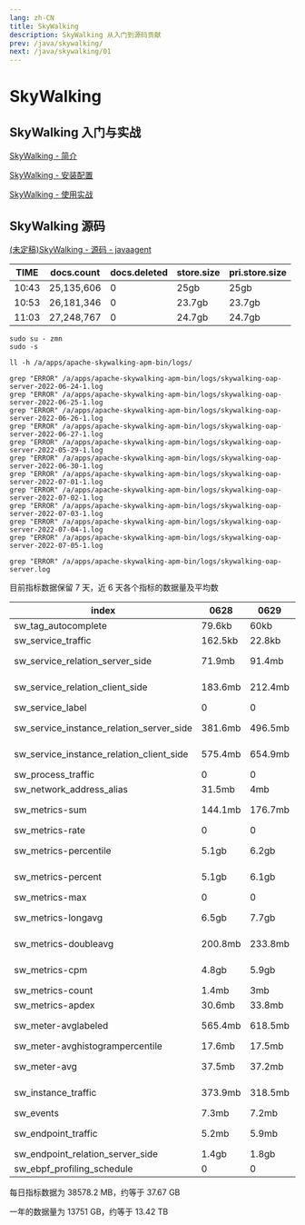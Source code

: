 ```yaml
---
lang: zh-CN
title: SkyWalking
description: SkyWalking 从入门到源码贡献
prev: /java/skywalking/
next: /java/skywalking/01
---
```


# SkyWalking

## SkyWalking 入门与实战

[SkyWalking - 简介](/doc/java/skywalking/01/)

[SkyWalking - 安装配置](/doc/java/skywalking/02/)

[SkyWalking - 使用实战](/doc/java/skywalking/03/)

## SkyWalking 源码

[(未定稿)SkyWalking - 源码 - javaagent](/doc/java/skywalking/03/)






| TIME  | docs.count | docs.deleted | store.size | pri.store.size |
|-------|------------|--------------|------------|----------------|
| 10:43 | 25,135,606 | 0            | 25gb       | 25gb           |
| 10:53 | 26,181,346 | 0            | 23.7gb     | 23.7gb         |
| 11:03 | 27,248,767 | 0            | 24.7gb     | 24.7gb         |


```shell
sudo su - zmn
sudo -s

ll -h /a/apps/apache-skywalking-apm-bin/logs/

grep "ERROR" /a/apps/apache-skywalking-apm-bin/logs/skywalking-oap-server-2022-06-24-1.log
grep "ERROR" /a/apps/apache-skywalking-apm-bin/logs/skywalking-oap-server-2022-06-25-1.log
grep "ERROR" /a/apps/apache-skywalking-apm-bin/logs/skywalking-oap-server-2022-06-26-1.log
grep "ERROR" /a/apps/apache-skywalking-apm-bin/logs/skywalking-oap-server-2022-06-27-1.log
grep "ERROR" /a/apps/apache-skywalking-apm-bin/logs/skywalking-oap-server-2022-05-29-1.log
grep "ERROR" /a/apps/apache-skywalking-apm-bin/logs/skywalking-oap-server-2022-06-30-1.log
grep "ERROR" /a/apps/apache-skywalking-apm-bin/logs/skywalking-oap-server-2022-07-01-1.log
grep "ERROR" /a/apps/apache-skywalking-apm-bin/logs/skywalking-oap-server-2022-07-02-1.log
grep "ERROR" /a/apps/apache-skywalking-apm-bin/logs/skywalking-oap-server-2022-07-03-1.log
grep "ERROR" /a/apps/apache-skywalking-apm-bin/logs/skywalking-oap-server-2022-07-04-1.log
grep "ERROR" /a/apps/apache-skywalking-apm-bin/logs/skywalking-oap-server-2022-07-05-1.log

grep "ERROR" /a/apps/apache-skywalking-apm-bin/logs/skywalking-oap-server.log
```


目前指标数据保留 7 天，近 6 天各个指标的数据量及平均数

| index                                    | 0628    | 0629    | 0630    | 0701    | 0702    | 0703    | avg       |
|------------------------------------------|---------|---------|---------|---------|---------|---------|-----------|
| sw_tag_autocomplete                      | 79.6kb  | 60kb    | 67.8kb  | 54.6kb  | 94.4kb  | 45.6kb  | 67kb      |
| sw_service_traffic                       | 162.5kb | 22.8kb  | 113.8kb | 57kb    | 10.6kb  | 0       | 61kb      |
| sw_service_relation_server_side          | 71.9mb  | 91.4mb  | 95.8mb  | 160.9mb | 157.5mb | 159mb   | 122.75 mb |
| sw_service_relation_client_side          | 183.6mb | 212.4mb | 217.4mb | 288.7mb | 291.3mb | 292mb   | 247 mb    |
| sw_service_label                         | 0       | 0       | 0       | 0       | 0       | 0       | 0         |
| sw_service_instance_relation_server_side | 381.6mb | 496.5mb | 518.1mb | 996.2mb | 996.2mb | 992.2mb | 730 mb    |
| sw_service_instance_relation_client_side | 575.4mb | 654.9mb | 672.4mb | 909.5mb | 911.7mb | 908.2mb | 772 mb    |
| sw_process_traffic                       | 0       | 0       | 0       | 0       | 0       | 0       | 0         |
| sw_network_address_alias                 | 31.5mb  | 4mb     | 41.5mb  | 3.7mb   | 0       | 0.275mb | 13 mb     |
| sw_metrics-sum                           | 144.1mb | 176.7mb | 179.4mb | 219.5mb | 227.5mb | 228.1mb | 195 mb    |
| sw_metrics-rate                          | 0       | 0       | 0       | 0       | 0       | 0       | 0         |
| sw_metrics-percentile                    | 5.1gb   | 6.2gb   | 6.5gb   | 9.6gb   | 9.5gb   | 9.2gb   | 7.68 gb   |
| sw_metrics-percent                       | 5.1gb   | 6.1gb   | 6.5gb   | 9.4gb   | 9.4gb   | 9.3gb   | 7.63 gb   |
| sw_metrics-max                           | 0       | 0       | 0       | 0       | 0       | 0       | 0         |
| sw_metrics-longavg                       | 6.5gb   | 7.7gb   | 8gb     | 11.1gb  | 10.7gb  | 11gb    | 9.16 gb   |
| sw_metrics-doubleavg                     | 200.8mb | 233.8mb | 243.1mb | 343.5mb | 343.5mb | 341.3mb | 284 mb    |
| sw_metrics-cpm                           | 4.8gb   | 5.9gb   | 6.1gb   | 9.3gb   | 9.1gb   | 9.1gb   | 7.38 gb   |
| sw_metrics-count                         | 1.4mb   | 3mb     | 3.1mb   | 3mb     | 3mb     | 2.9mb   | 2.7 mb    |
| sw_metrics-apdex                         | 30.6mb  | 33.8mb  | 34.1mb  | 42.3mb  | 42.9mb  | 43.2mb  | 37 mb     |
| sw_meter-avglabeled                      | 565.4mb | 618.5mb | 591.8mb | 785mb   | 795.7mb | 767mb   | 687 mb    |
| sw_meter-avghistogrampercentile          | 17.6mb  | 17.5mb  | 17.4mb  | 16.9mb  | 17mb    | 17mb    | 17 mb     |
| sw_meter-avg                             | 37.5mb  | 37.2mb  | 37mb    | 35mb    | 34.9mb  | 35mb    | 36.1 mb   |
| sw_instance_traffic                      | 373.9mb | 318.5mb | 535.2mb | 455.6mb | 0       | 40mb    | 287.2 mb  |
| sw_events                                | 7.3mb   | 7.2mb   | 8mb     | 10mb    | 9.1mb   | 9.3mb   | 8.4 mb    |
| sw_endpoint_traffic                      | 5.2mb   | 5.9mb   | 5.6mb   | 6.8mb   | 5.3mb   | 4.9mb   | 5.61 MB   |
| sw_endpoint_relation_server_side         | 1.4gb   | 1.8gb   | 1.9gb   | 3.3gb   | 3.2gb   | 3.2gb   | 2.46GB    |
| sw_ebpf_profiling_schedule               | 0       | 0       | 0       | 0       | 0       | 0       | 0         |


每日指标数据为 38578.2 MB，约等于 37.67 GB

一年的数据量为 13751 GB，约等于 13.42 TB





















